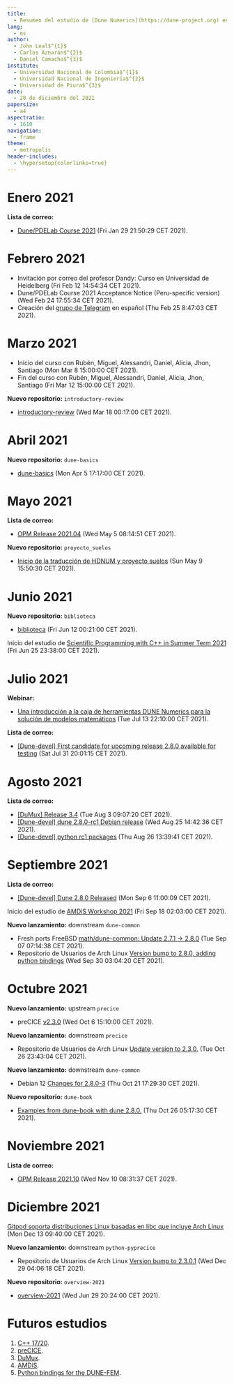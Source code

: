 ```yaml
---
title:
  - Resumen del estudio de [Dune Numerics](https://dune-project.org) en el año 2021
lang:
  - es
author:
  - John Leal$^{1}$
  - Carlos Aznarán$^{2}$
  - Daniel Camacho$^{3}$
institute:
  - Universidad Nacional de Colombia$^{1}$
  - Universidad Nacional de Ingeniería$^{2}$
  - Universidad de Piura$^{3}$
date:
  - 28 de diciembre del 2021
papersize:
  - a4
aspectratio:
  - 1610
navigation:
  - frame
theme:
  - metropolis
header-includes:
  - \hypersetup{colorlinks=true}
---
```


# Enero 2021

**Lista de correo:**

- [Dune/PDELab Course 2021](https://lists.dune-project.org/pipermail/dune/2021-January/015108.html) (Fri Jan 29 21:50:29 CET 2021).

# Febrero 2021

- Invitación por correo del profesor Dandy: Curso en Universidad de Heidelberg (Fri Feb 12 14:54:34 CET 2021).
- Dune/PDELab Course 2021 Acceptance Notice (Peru-specific version) (Wed Feb 24 17:55:34 CET 2021).
- Creación del [grupo de Telegram](https://t.me/joinchat/OsfYP1xnFlxjN2Ix) en español (Thu Feb 25 8:47:03 CET 2021).

# Marzo 2021

- Inicio del curso con Rubén, Miguel, Alessandri, Daniel, Alicia, Jhon, Santiago (Mon Mar 8 15:00:00 CET 2021).
- Fin del curso con Rubén, Miguel, Alessandri, Daniel, Alicia, Jhon, Santiago (Fri Mar 12 15:00:00 CET 2021).

**Nuevo repositorio:** `introductory-review`

- [introductory-review](https://github.com/cpp-review-dune/introductory-review) (Wed Mar 18 00:17:00 CET 2021).

# Abril 2021

**Nuevo repositorio:** `dune-basics`

- [dune-basics](https://github.com/cpp-review-dune/dune-basics) (Mon Apr 5 17:17:00 CET 2021).

# Mayo 2021

**Lista de correo:**

- [OPM Release 2021.04](https://opm-project.org/pipermail/opm/2021-May/000730.html) (Wed May 5 08:14:51 CET 2021).

**Nuevo repositorio:** `proyecto_suelos`

- [Inicio de la traducción de HDNUM y proyecto suelos](https://github.com/cpp-review-dune/dune-book) (Sun May 9 15:50:30 CET 2021).

# Junio 2021

**Nuevo repositorio:** `biblioteca`

- [biblioteca](https://github.com/cpp-review-dune/biblioteca) (Fri Jun 12 00:21:00 CET 2021).

Inicio del estudio de [Scientific Programming with C++ in Summer Term 2021](https://gitlab.math.tu-dresden.de/teaching/scprog/so2021) (Fri Jun 25 23:38:00 CET 2021).

# Julio 2021

**Webinar:**

- [Una introducción a la caja de herramientas DUNE Numerics para la solución de modelos matemáticos](https://cpp-review-dune.github.io/webinar/slides.pdf) (Tue Jul 13 22:10:00 CET 2021).

**Lista de correo:**

- [[Dune-devel] First candidate for upcoming release 2.8.0 available for testing](https://lists.dune-project.org/pipermail/dune-devel/2021-July/002790.html) (Sat Jul 31 20:01:15 CET 2021).

# Agosto 2021

**Lista de correo:**

- [[DuMux] Release 3.4](https://listserv.uni-stuttgart.de/pipermail/dumux/2021q3/002766.html) (Tue Aug 3 09:07:20 CET 2021).
- [[Dune-devel] dune 2.8.0-rc1 Debian release](https://lists.dune-project.org/pipermail/dune-devel/2021-August/002800.html) (Wed Aug 25 14:42:36 CET 2021).
- [[Dune-devel] python rc1 packages](https://lists.dune-project.org/pipermail/dune-devel/2021-August/002802.html) (Thu Aug 26 13:39:41 CET 2021).

<!-- Reunión con Alicia a las 1pm el 8 de agosto -->

# Septiembre 2021

**Lista de correo:**

- [[Dune-devel] Dune 2.8.0 Released](https://lists.dune-project.org/pipermail/dune-devel/2021-September/002815.html) (Mon Sep 6 11:00:09 CET 2021).

Inicio del estudio de [AMDiS Workshop 2021](https://amdis.readthedocs.io/en/latest/workshop/2021) (Fri Sep 18 02:03:00 CET 2021).

**Nuevo lanzamiento:** downstream `dune-common`

- Fresh ports FreeBSD [math/dune-common: Update 2.7.1 -> 2.8.0](https://cgit.freebsd.org/ports/commit/math/dune-common/Makefile?id=49b120d5b0e55031d89b1564a12eee65064e5eaf) (Tue Sep 07 07:14:38 CET 2021).
- Repositorio de Usuarios de Arch Linux [Version bump to 2.8.0, adding python bindings](https://aur.archlinux.org/cgit/aur.git/commit/?h=dune-common&id=09926ead5ceea3d09bc9d06e4b3aa003c98671da) (Wed Sep 30 03:04:20 CET 2021).

# Octubre 2021

**Nuevo lanzamiento:** upstream `precice`

- preCICE [v2.3.0](https://github.com/precice/precice/releases/tag/v2.3.0) (Wed Oct 6 15:10:00 CET 2021).

**Nuevo lanzamiento:** downstream `precice`

- Repositorio de Usuarios de Arch Linux [Update version to 2.3.0.](https://aur.archlinux.org/cgit/aur.git/commit/?h=precice&id=37097e26e4ffb364064e8820b10689dd5d71eb9c) (Tue Oct 26 23:43:04 CET 2021).

**Nuevo lanzamiento:** downstream `dune-common`

- Debian 12 [Changes for 2.8.0-3](https://salsa.debian.org/science-team/dune-common/-/commit/d7df80a43cb624edc8a5846084ac2ffa005498c2) (Thu Oct 21 17:29:30 CET 2021).

**Nuevo repositorio:** `dune-book`

- [Examples from dune-book with dune 2.8.0.](https://github.com/cpp-review-dune/dune-book) (Thu Oct 26 05:17:30 CET 2021).

# Noviembre 2021

**Lista de correo:**

- [OPM Release 2021.10](https://opm-project.org/pipermail/opm/2021-November/000773.html) (Wed Nov 10 08:31:37 CET 2021).

# Diciembre 2021

[Gitpod soporta distribuciones Linux basadas en libc que incluye Arch Linux](https://twitter.com/csweichel/status/1470312576915550212) (Mon Dec 13 09:40:00 CET 2021).

**Nuevo lanzamiento:** downstream `python-pyprecice`

- Repositorio de Usuarios de Arch Linux [Version bump to 2.3.0.1](https://aur.archlinux.org/cgit/aur.git/commit/?h=python-pyprecice&id=b32420468e51befb1e2b42d7f20f914158fba476) (Wed Dec 29 04:06:18 CET 2021).

**Nuevo repositorio:** `overview-2021`

- [overview-2021](https://github.com/cpp-review-dune/overview-2021) (Wed Jun 29 20:24:00 CET 2021).

<!-- Reunión con Rubén a las Xpm el Y de enero -->

<!-- # Fragile slide {.fragile}

- What is SCM?
  - Source Control Management/Manager

```cpp
#include <iostream>

int main(int argc, char** argv[])
{

  std::cout << "Hola!" << std::endl;

  return 0;
}
``` -->

# Futuros estudios

1. [C++ 17/20](https://isocpp.org).
2. [preCICE](https://precice.org).
3. [DuMux](https://dumux.org).
4. [AMDiS](https://amdis.readthedocs.io).
5. [Python bindings for the DUNE-FEM](https://www.dune-project.org/sphinx/content/sphinx/dune-fem).

<!--
Manuales:
- https://ctan.dcc.uchile.cl/macros/latex/contrib/beamer/doc/beameruserguide.pdf
- https://pandoc.org/MANUAL.pdf
-->
